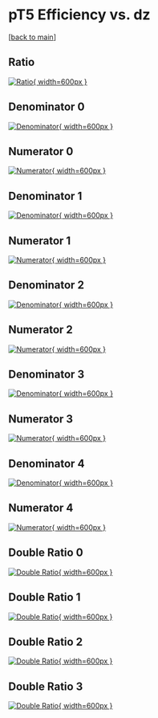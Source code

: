 # pT5 Efficiency vs. dz

[[back to main](./)]



## Ratio

[![Ratio](../mtv/var/pT5_base_211_0_eff_dz.png){ width=600px }](../mtv/var/pT5_base_211_0_eff_dz.pdf)

## Denominator 0

[![Denominator](../mtv/den/pT5_base_211_0_eff_dz_den0.png){ width=600px }](../mtv/den/pT5_base_211_0_eff_dz_den0.pdf)

## Numerator 0

[![Numerator](../mtv/num/pT5_base_211_0_eff_dz_num0.png){ width=600px }](../mtv/num/pT5_base_211_0_eff_dz_num0.pdf)

## Denominator 1

[![Denominator](../mtv/den/pT5_base_211_0_eff_dz_den1.png){ width=600px }](../mtv/den/pT5_base_211_0_eff_dz_den1.pdf)

## Numerator 1

[![Numerator](../mtv/num/pT5_base_211_0_eff_dz_num1.png){ width=600px }](../mtv/num/pT5_base_211_0_eff_dz_num1.pdf)

## Denominator 2

[![Denominator](../mtv/den/pT5_base_211_0_eff_dz_den2.png){ width=600px }](../mtv/den/pT5_base_211_0_eff_dz_den2.pdf)

## Numerator 2

[![Numerator](../mtv/num/pT5_base_211_0_eff_dz_num2.png){ width=600px }](../mtv/num/pT5_base_211_0_eff_dz_num2.pdf)

## Denominator 3

[![Denominator](../mtv/den/pT5_base_211_0_eff_dz_den3.png){ width=600px }](../mtv/den/pT5_base_211_0_eff_dz_den3.pdf)

## Numerator 3

[![Numerator](../mtv/num/pT5_base_211_0_eff_dz_num3.png){ width=600px }](../mtv/num/pT5_base_211_0_eff_dz_num3.pdf)

## Denominator 4

[![Denominator](../mtv/den/pT5_base_211_0_eff_dz_den4.png){ width=600px }](../mtv/den/pT5_base_211_0_eff_dz_den4.pdf)

## Numerator 4

[![Numerator](../mtv/num/pT5_base_211_0_eff_dz_num4.png){ width=600px }](../mtv/num/pT5_base_211_0_eff_dz_num4.pdf)

## Double Ratio 0

[![Double Ratio](../mtv/ratio/pT5_base_211_0_eff_dz_ratio0.png){ width=600px }](../mtv/ratio/pT5_base_211_0_eff_dz_ratio0.pdf)

## Double Ratio 1

[![Double Ratio](../mtv/ratio/pT5_base_211_0_eff_dz_ratio1.png){ width=600px }](../mtv/ratio/pT5_base_211_0_eff_dz_ratio1.pdf)

## Double Ratio 2

[![Double Ratio](../mtv/ratio/pT5_base_211_0_eff_dz_ratio2.png){ width=600px }](../mtv/ratio/pT5_base_211_0_eff_dz_ratio2.pdf)

## Double Ratio 3

[![Double Ratio](../mtv/ratio/pT5_base_211_0_eff_dz_ratio3.png){ width=600px }](../mtv/ratio/pT5_base_211_0_eff_dz_ratio3.pdf)


